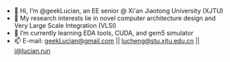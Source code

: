 - 👋 Hi, I’m @geekLucian, an EE senior @ Xi'an Jiaotong University (XJTU)
- 👀 My research interests lie in novel computer architecture design and Very Large Scale Integration (VLSI)
- 🌱 I’m currently learning EDA tools, CUDA, and gem5 simulator
- 📫 E-mail: geekLucian@gmail.com || lucheng@stu.xjtu.edu.cn || i@lucian.run

<!---
geekLucian/geekLucian is a ✨ special ✨ repository because its `README.md` (this file) appears on your GitHub profile.
You can click the Preview link to take a look at your changes.
--->
